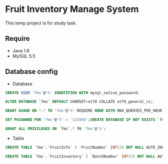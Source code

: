 # Fruit Inventory Manage System
This temp project is for study task.

## Require
- Java 1.8
- MySQL 5.5

## Database config
- Database

```sql
CREATE USER 'fms'@'%' IDENTIFIED WITH mysql_native_password;
```

```sql
ALTER DATABASE `fms` DEFAULT CHARSET=utf8 COLLATE utf8_general_ci;
```

```sql
GRANT USAGE ON *.* TO 'fms'@'%' REQUIRE NONE WITH MAX_QUERIES_PER_HOUR 0 MAX_CONNECTIONS_PER_HOUR 0 MAX_UPDATES_PER_HOUR 0 MAX_USER_CONNECTIONS 0;
```

```sql
SET PASSWORD FOR 'fms'@'%' = '123456';CREATE DATABASE IF NOT EXISTS `fms`;
```

```sql
GRANT ALL PRIVILEGES ON `fms`.* TO 'fms'@'%';
```

- Table

```sql
CREATE TABLE `fms`.`FruitInfo` ( `FruitNumber` INT(3) NOT NULL AUTO_INCREMENT COMMENT '水果的编号' , `FruitName` VARCHAR(10) NOT NULL COMMENT '水果的名称' , `FruitProduction` VARCHAR(10) NOT NULL COMMENT '水果的产地' , PRIMARY KEY (`FruitNumber`)) ENGINE = MyISAM;
```

```sql
CREATE TABLE `fms`.`FruitInventory` ( `BatchNumber` INT(5) NOT NULL AUTO_INCREMENT COMMENT '批次编号' , `FruitNumber` INT(3) NOT NULL COMMENT '水果的编号' , `BatchDinout` TIMESTAMP NOT NULL DEFAULT CURRENT_TIMESTAMP COMMENT '水果库存变动时间' , `BatchType` BIT(1) NOT NULL COMMENT '批次变动类型' , `BatchQuantity` FLOAT(4,2) NOT NULL COMMENT '本批次水果的数量' , `BatchPrice` FLOAT(2,2) NOT NULL COMMENT '当前批次单价' , `BatchSupplier` VARCHAR(10) NOT NULL COMMENT '本批次水果供应商' , `BatchUnit` VARCHAR(2) NOT NULL COMMENT '本批次的计价单位' , PRIMARY KEY (`BatchNumber`),FOREIGN KEY (`FruitNumber`) REFERENCES `fms`.`FruitInfo`(`FruitNumber`)) ENGINE = MyISAM;
```